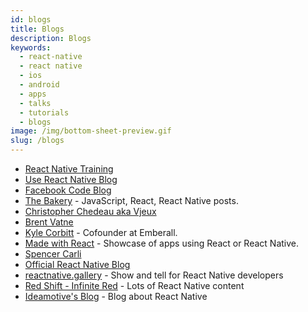 ```yaml
---
id: blogs
title: Blogs
description: Blogs
keywords:
  - react-native
  - react native
  - ios
  - android
  - apps
  - talks
  - tutorials
  - blogs
image: /img/bottom-sheet-preview.gif
slug: /blogs
---
```


- [React Native Training](https://medium.com/react-native-training)
- [Use React Native Blog](http://www.reactnative.com/)
- [Facebook Code Blog](https://code.facebook.com/)
- [The Bakery](http://blog.thebakery.io/) - JavaScript, React, React Native posts.
- [Christopher Chedeau aka Vjeux](http://blog.vjeux.com/)
- [Brent Vatne](http://brentvatne.ca/)
- [Kyle Corbitt](https://corbt.com/posts/) - Cofounder at Emberall.
- [Made with React](http://madewithreact.com/) - Showcase of apps using React or React Native.
- [Spencer Carli](https://medium.com/@spencer_carli)
- [Official React Native Blog](http://facebook.github.io/react-native/blog/)
- [reactnative.gallery](https://reactnative.gallery/) - Show and tell for React Native developers
- [Red Shift - Infinite Red](https://shift.infinite.red/) - Lots of React Native content
- [Ideamotive's Blog](https://www.ideamotive.co/blog/tag/react-native) - Blog about React Native
